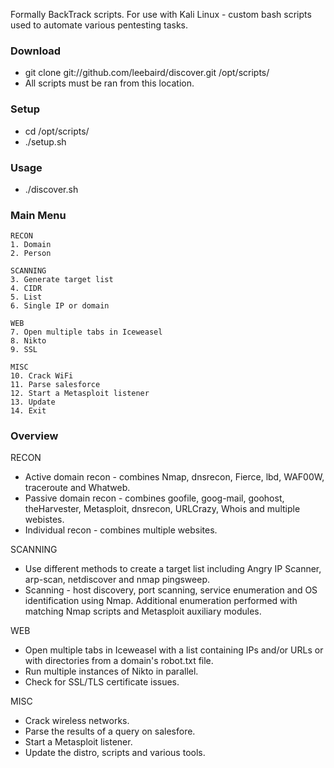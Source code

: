 Formally BackTrack scripts. For use with Kali Linux - custom bash scripts used to automate various pentesting tasks.

### Download
* git clone git://github.com/leebaird/discover.git /opt/scripts/
* All scripts must be ran from this location.


### Setup
* cd /opt/scripts/
* ./setup.sh


### Usage 
* ./discover.sh


### Main Menu
```
RECON
1. Domain
2. Person

SCANNING
3. Generate target list
4. CIDR
5. List
6. Single IP or domain

WEB
7. Open multiple tabs in Iceweasel
8. Nikto
9. SSL

MISC
10. Crack WiFi
11. Parse salesforce
12. Start a Metasploit listener
13. Update
14. Exit
```

### Overview
RECON
* Active domain recon - combines Nmap, dnsrecon, Fierce, lbd, WAF00W, traceroute and Whatweb.
* Passive domain recon - combines goofile, goog-mail, goohost, theHarvester, Metasploit, dnsrecon, URLCrazy, Whois and multiple webistes.
* Individual recon - combines multiple websites.

SCANNING
* Use different methods to create a target list including Angry IP Scanner, arp-scan, netdiscover and nmap pingsweep.
* Scanning - host discovery, port scanning, service enumeration and OS identification using Nmap. Additional enumeration performed with matching Nmap scripts and Metasploit auxiliary modules.


WEB
* Open multiple tabs in Iceweasel with a list containing IPs and/or URLs or with directories from a domain's robot.txt file.
* Run multiple instances of Nikto in parallel.
* Check for SSL/TLS certificate issues.


MISC
* Crack wireless networks.
* Parse the results of a query on salesfore.
* Start a Metasploit listener.
* Update the distro, scripts and various tools.
